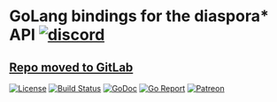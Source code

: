 # GoLang bindings for the diaspora* API [![discord](https://discordapp.com/api/guilds/208605007744860163/widget.png)](https://discord.gg/sctrSBj)
## [Repo moved to GitLab](https://gitlab.com/toby3d/diaspora)
[![License](https://img.shields.io/npm/l/express.svg?maxAge=2592000)](LICENSE.md)
[![Build Status](https://travis-ci.org/toby3d/diaspora.svg)](https://travis-ci.org/toby3d/diaspora)
[![GoDoc](https://godoc.org/github.com/toby3d/diaspora?status.svg)](https://godoc.org/github.com/toby3d/diaspora)
[![Go Report](https://goreportcard.com/badge/github.com/toby3d/diaspora)](https://goreportcard.com/report/github.com/toby3d/diaspora)
[![Patreon](https://img.shields.io/badge/support-patreon-E6461A.svg?maxAge=2592000)](https://www.patreon.com/toby3d)